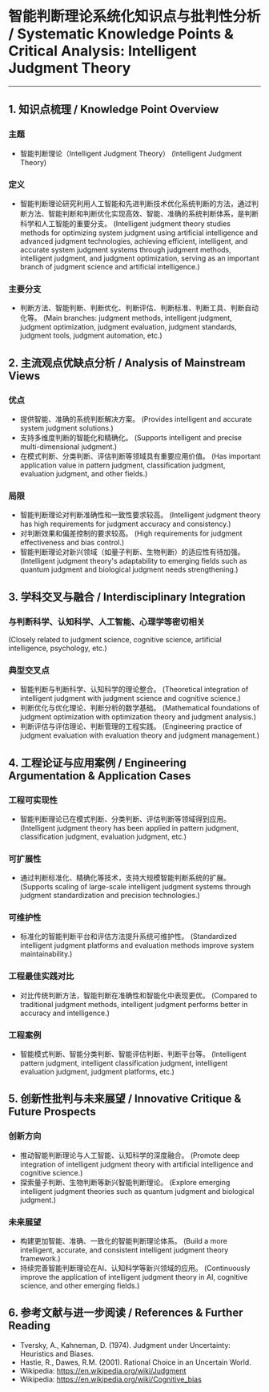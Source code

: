 # 智能判断理论系统化知识点与批判性分析 / Systematic Knowledge Points & Critical Analysis: Intelligent Judgment Theory

---

## 1. 知识点梳理 / Knowledge Point Overview

### 主题

- 智能判断理论（Intelligent Judgment Theory）
  (Intelligent Judgment Theory)

### 定义

- 智能判断理论研究利用人工智能和先进判断技术优化系统判断的方法，通过判断方法、智能判断和判断优化实现高效、智能、准确的系统判断体系，是判断科学和人工智能的重要分支。
  (Intelligent judgment theory studies methods for optimizing system judgment using artificial intelligence and advanced judgment technologies, achieving efficient, intelligent, and accurate system judgment systems through judgment methods, intelligent judgment, and judgment optimization, serving as an important branch of judgment science and artificial intelligence.)

### 主要分支

- 判断方法、智能判断、判断优化、判断评估、判断标准、判断工具、判断自动化等。
  (Main branches: judgment methods, intelligent judgment, judgment optimization, judgment evaluation, judgment standards, judgment tools, judgment automation, etc.)

## 2. 主流观点优缺点分析 / Analysis of Mainstream Views

### 优点

- 提供智能、准确的系统判断解决方案。
  (Provides intelligent and accurate system judgment solutions.)
- 支持多维度判断的智能化和精确化。
  (Supports intelligent and precise multi-dimensional judgment.)
- 在模式判断、分类判断、评估判断等领域具有重要应用价值。
  (Has important application value in pattern judgment, classification judgment, evaluation judgment, and other fields.)

### 局限

- 智能判断理论对判断准确性和一致性要求较高。
  (Intelligent judgment theory has high requirements for judgment accuracy and consistency.)
- 对判断效果和偏差控制的要求较高。
  (High requirements for judgment effectiveness and bias control.)
- 智能判断理论对新兴领域（如量子判断、生物判断）的适应性有待加强。
  (Intelligent judgment theory's adaptability to emerging fields such as quantum judgment and biological judgment needs strengthening.)

## 3. 学科交叉与融合 / Interdisciplinary Integration

### 与判断科学、认知科学、人工智能、心理学等密切相关

  (Closely related to judgment science, cognitive science, artificial intelligence, psychology, etc.)

### 典型交叉点

- 智能判断与判断科学、认知科学的理论整合。
  (Theoretical integration of intelligent judgment with judgment science and cognitive science.)
- 判断优化与优化理论、判断分析的数学基础。
  (Mathematical foundations of judgment optimization with optimization theory and judgment analysis.)
- 判断评估与评估理论、判断管理的工程实践。
  (Engineering practice of judgment evaluation with evaluation theory and judgment management.)

## 4. 工程论证与应用案例 / Engineering Argumentation & Application Cases

### 工程可实现性

- 智能判断理论已在模式判断、分类判断、评估判断等领域得到应用。
  (Intelligent judgment theory has been applied in pattern judgment, classification judgment, evaluation judgment, etc.)

### 可扩展性

- 通过判断标准化、精确化等技术，支持大规模智能判断系统的扩展。
  (Supports scaling of large-scale intelligent judgment systems through judgment standardization and precision technologies.)

### 可维护性

- 标准化的智能判断平台和评估方法提升系统可维护性。
  (Standardized intelligent judgment platforms and evaluation methods improve system maintainability.)

### 工程最佳实践对比

- 对比传统判断方法，智能判断在准确性和智能化中表现更优。
  (Compared to traditional judgment methods, intelligent judgment performs better in accuracy and intelligence.)

### 工程案例

- 智能模式判断、智能分类判断、智能评估判断、判断平台等。
  (Intelligent pattern judgment, intelligent classification judgment, intelligent evaluation judgment, judgment platforms, etc.)

## 5. 创新性批判与未来展望 / Innovative Critique & Future Prospects

### 创新方向

- 推动智能判断理论与人工智能、认知科学的深度融合。
  (Promote deep integration of intelligent judgment theory with artificial intelligence and cognitive science.)
- 探索量子判断、生物判断等新兴智能判断理论。
  (Explore emerging intelligent judgment theories such as quantum judgment and biological judgment.)

### 未来展望

- 构建更加智能、准确、一致化的智能判断理论体系。
  (Build a more intelligent, accurate, and consistent intelligent judgment theory framework.)
- 持续完善智能判断理论在AI、认知科学等新兴领域的应用。
  (Continuously improve the application of intelligent judgment theory in AI, cognitive science, and other emerging fields.)

## 6. 参考文献与进一步阅读 / References & Further Reading

- Tversky, A., Kahneman, D. (1974). Judgment under Uncertainty: Heuristics and Biases.
- Hastie, R., Dawes, R.M. (2001). Rational Choice in an Uncertain World.
- Wikipedia: <https://en.wikipedia.org/wiki/Judgment>
- Wikipedia: <https://en.wikipedia.org/wiki/Cognitive_bias>
